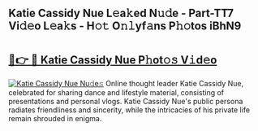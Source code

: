 ## Katie Cassidy Nue L𝚎a𝚔ed N𝚞𝚍e - Part-TT7 Vi𝚍𝚎o L𝚎a𝚔s - H𝚘𝚝 O𝚗𝚕yf𝚊ns P𝚑𝚘tos iBhN9

# <h2><a href="http://kfad4bn.oniu.top/?m=Katie+Cassidy+Nue">🔗👉 🔴 Katie Cassidy Nue P𝚑ot𝚘𝚜 V𝚒d𝚎o</a></h2>

[![Katie Cassidy Nue Nu𝚍e𝚜](https://i.imgur.com/0qMVB7G.gif)](http://kfad4bn.oniu.top/?m=Katie+Cassidy+Nue)
Online thought leader Katie Cassidy Nue, celebrated for sharing dance and lifestyle material, consisting of presentations and personal vlogs. Katie Cassidy Nue's public persona radiates friendliness and sincerity, while the intricacies of his private life remain shrouded in enigma.  
